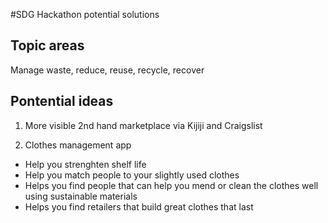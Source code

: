 #SDG Hackathon potential solutions



## Topic areas
Manage waste, reduce, reuse, recycle, recover

## Pontential ideas
1) More visible 2nd hand marketplace via Kijiji and Craigslist

2) Clothes management app
 - Help you strenghten shelf life
 - Help you match people to your slightly used clothes
 - Helps you find people that can help you mend or clean the clothes well using sustainable materials
 - Helps you find retailers that build great clothes that last
